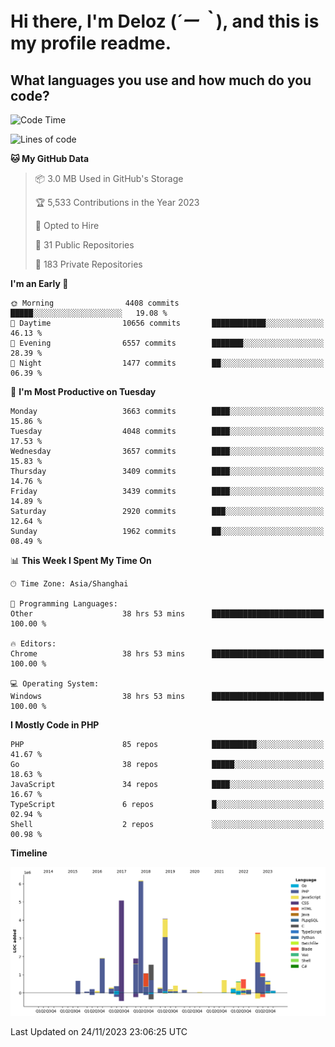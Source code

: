 # **Hi there, I'm Deloz (*´ー｀*), and this is my profile readme.**

## **What languages you use and how much do you code?**

<!--START_SECTION:waka-->
![Code Time](http://img.shields.io/badge/Code%20Time-2%2C850%20hrs%2056%20mins-blue)

![Lines of code](https://img.shields.io/badge/From%20Hello%20World%20I%27ve%20Written-32.1%20million%20lines%20of%20code-blue)

**🐱 My GitHub Data** 

> 📦 3.0 MB Used in GitHub's Storage 
 > 
> 🏆 5,533 Contributions in the Year 2023
 > 
> 💼 Opted to Hire
 > 
> 📜 31 Public Repositories 
 > 
> 🔑 183 Private Repositories 
 > 
**I'm an Early 🐤** 

```text
🌞 Morning                4408 commits        █████░░░░░░░░░░░░░░░░░░░░   19.08 % 
🌆 Daytime                10656 commits       ████████████░░░░░░░░░░░░░   46.13 % 
🌃 Evening                6557 commits        ███████░░░░░░░░░░░░░░░░░░   28.39 % 
🌙 Night                  1477 commits        ██░░░░░░░░░░░░░░░░░░░░░░░   06.39 % 
```
📅 **I'm Most Productive on Tuesday** 

```text
Monday                   3663 commits        ████░░░░░░░░░░░░░░░░░░░░░   15.86 % 
Tuesday                  4048 commits        ████░░░░░░░░░░░░░░░░░░░░░   17.53 % 
Wednesday                3657 commits        ████░░░░░░░░░░░░░░░░░░░░░   15.83 % 
Thursday                 3409 commits        ████░░░░░░░░░░░░░░░░░░░░░   14.76 % 
Friday                   3439 commits        ████░░░░░░░░░░░░░░░░░░░░░   14.89 % 
Saturday                 2920 commits        ███░░░░░░░░░░░░░░░░░░░░░░   12.64 % 
Sunday                   1962 commits        ██░░░░░░░░░░░░░░░░░░░░░░░   08.49 % 
```


📊 **This Week I Spent My Time On** 

```text
🕑︎ Time Zone: Asia/Shanghai

💬 Programming Languages: 
Other                    38 hrs 53 mins      █████████████████████████   100.00 % 

🔥 Editors: 
Chrome                   38 hrs 53 mins      █████████████████████████   100.00 % 

💻 Operating System: 
Windows                  38 hrs 53 mins      █████████████████████████   100.00 % 
```

**I Mostly Code in PHP** 

```text
PHP                      85 repos            ██████████░░░░░░░░░░░░░░░   41.67 % 
Go                       38 repos            █████░░░░░░░░░░░░░░░░░░░░   18.63 % 
JavaScript               34 repos            ████░░░░░░░░░░░░░░░░░░░░░   16.67 % 
TypeScript               6 repos             █░░░░░░░░░░░░░░░░░░░░░░░░   02.94 % 
Shell                    2 repos             ░░░░░░░░░░░░░░░░░░░░░░░░░   00.98 % 
```



**Timeline**

![Lines of Code chart](https://raw.githubusercontent.com/deloz/deloz/main/assets/bar_graph.png)


 Last Updated on 24/11/2023 23:06:25 UTC
<!--END_SECTION:waka-->
